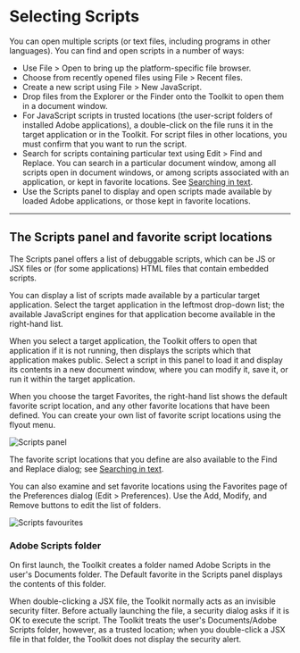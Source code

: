 # Selecting Scripts

You can open multiple scripts (or text files, including programs in other languages). You can find and open scripts in a number of ways:

- Use File > Open to bring up the platform-specific file browser.
- Choose from recently opened files using File > Recent files.
- Create a new script using File > New JavaScript.
- Drop files from the Explorer or the Finder onto the Toolkit to open them in a document window.
- For JavaScript scripts in trusted locations (the user-script folders of installed Adobe applications), a double-click on the file runs it in the target application or in the Toolkit. For script files in other locations, you must confirm that you want to run the script.
- Search for scripts containing particular text using Edit > Find and Replace. You can search in a particular document window, among all scripts open in document windows, or among scripts associated with an application, or kept in favorite locations. See [Searching in text](the-script-editor.md#searching-in-text).
- Use the Scripts panel to display and open scripts made available by loaded Adobe applications, or those kept in favorite locations.

---

## The Scripts panel and favorite script locations

The Scripts panel offers a list of debuggable scripts, which can be JS or JSX files or (for some applications) HTML files that contain embedded scripts.

You can display a list of scripts made available by a particular target application. Select the target application in the leftmost drop-down list; the available JavaScript engines for that application become available in the right-hand list.

When you select a target application, the Toolkit offers to open that application if it is not running, then displays the scripts which that application makes public. Select a script in this panel to load it and display its contents in a new document window, where you can modify it, save it, or run it within the target application.

When you choose the target Favorites, the right-hand list shows the default favorite script location, and any other favorite locations that have been defined. You can create your own list of favorite script locations using the flyout menu.

![Scripts panel](./_static/02_the-extendscript-toolkit_selecting-scripts_scripts-panel_panel.png)

The favorite script locations that you define are also available to the Find and Replace dialog; see [Searching in text](the-script-editor.md#searching-in-text).

You can also examine and set favorite locations using the Favorites page of the Preferences dialog (Edit > Preferences). Use the Add, Modify, and Remove buttons to edit the list of folders.

![Scripts favourites](./_static/02_the-extendscript-toolkit_selecting-scripts_scripts-panel_favourites.jpg)

### Adobe Scripts folder

On first launch, the Toolkit creates a folder named Adobe Scripts in the user's Documents folder. The Default favorite in the Scripts panel displays the contents of this folder.

When double-clicking a JSX file, the Toolkit normally acts as an invisible security filter. Before actually launching the file, a security dialog asks if it is OK to execute the script. The Toolkit treats the user's Documents/Adobe Scripts folder, however, as a trusted location; when you double-click a JSX file in that folder, the Toolkit does not display the security alert.
